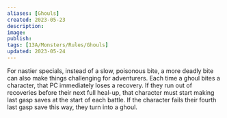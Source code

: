 ```yaml
---
aliases: [Ghouls]
created: 2023-05-23
description: 
image: 
publish: 
tags: [13A/Monsters/Rules/Ghouls]
updated: 2023-05-24
---
```


For nastier specials, instead of a slow, poisonous bite, a more deadly bite can also make things challenging for adventurers. Each time a ghoul bites a character, that PC immediately loses a recovery. If they run out of recoveries before their next full heal-up, that character must start making last gasp saves at the start of each battle. If the character fails their fourth last gasp save this way, they turn into a ghoul.